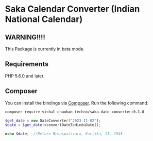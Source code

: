 # Saka Calendar Converter (Indian National Calendar)

## WARNING!!!!

This Package is currently in beta mode.

## Requirements

PHP 5.6.0 and later.

## Composer

You can install the bindings via [Composer](http://getcomposer.org/). Run the following command:

```bash
composer require vishal-chauhan-techno/saka-date-converter:0.1.0
```

```php
$get_date = new DateConverter("2023-11-02");
$date = $get_date->convertDateToHinduDate();

echo $date;  //Return Bṛhaspativāra, Kartika, 11, 1945
```